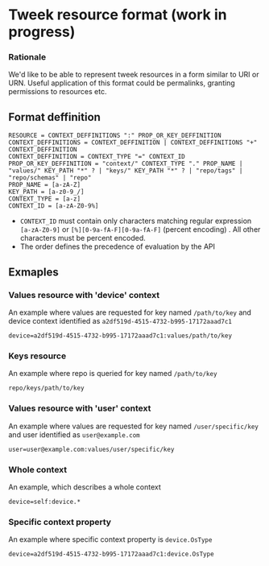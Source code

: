 # Tweek resource format (work in progress)
### Rationale
We'd like to be able to represent tweek resources in a form similar to URI or URN. Useful application of this format could be permalinks, granting permissions to resources etc.

## Format deffinition
```
RESOURCE = CONTEXT_DEFFINITIONS ":" PROP_OR_KEY_DEFFINITION
CONTEXT_DEFFINITIONS = CONTEXT_DEFFINITION | CONTEXT_DEFFINITIONS "+" CONTEXT_DEFFINITION
CONTEXT_DEFFINITION = CONTEXT_TYPE "=" CONTEXT_ID
PROP_OR_KEY_DEFFINITION = "context/" CONTEXT_TYPE "." PROP_NAME | "values/" KEY_PATH "*" ? | "keys/" KEY_PATH "*" ? | "repo/tags" | "repo/schemas" | "repo"
PROP_NAME = [a-zA-Z]
KEY_PATH = [a-z0-9_/]
CONTEXT_TYPE = [a-z]
CONTEXT_ID = [a-zA-Z0-9%]
```

* `CONTEXT_ID` must contain only characters matching regular expression `[a-zA-Z0-9]` or `[%][0-9a-fA-F][0-9a-fA-F]` (percent encoding) . All other characters must be percent encoded.
* The order defines the precedence of evaluation by the API

## Exmaples
### Values resource with 'device' context
An example where values are requested for key named `/path/to/key` and device context identified as `a2df519d-4515-4732-b995-17172aaad7c1`

`device=a2df519d-4515-4732-b995-17172aaad7c1:values/path/to/key`

### Keys resource
An example where repo is queried for key named `/path/to/key`

`repo/keys/path/to/key`

### Values resource with 'user' context
An example where values are requested for key named `/user/specific/key` and user identified as `user@example.com`

`user=user@example.com:values/user/specific/key`

### Whole context
An example, which describes a whole context

`device=self:device.*`

### Specific context property
An example where specific context property is `device.OsType`

`device=a2df519d-4515-4732-b995-17172aaad7c1:device.OsType`
